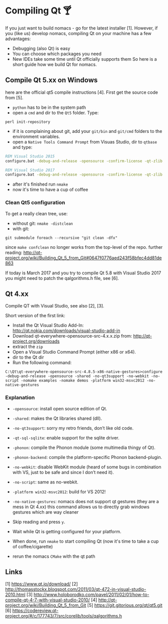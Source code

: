 # Compiling Qt 🍸
If you just want to build nomacs - go for the latest installer [1]. However, if
you (like us) develop nomacs, compiling Qt on your machine has a few
advantages:
- Debugging (also Qt) is easy
- You can choose which packages you need
- New IDEs take some time until Qt officially supports them
So here is a short guide how we build Qt for nomacs.

## Compile Qt 5.xx on Windows
here are the official qt5 compile instructions [4]. First get the source code from [5].

- ``python`` has to be in the system path
- open a ``cmd`` and dir to the ``Qt5`` folder. Type:
````
perl init-repository
````
- if it is complaining about git, add your ``git/bin`` and ``git/cmd`` folders to the environment variables.
- open a `Native Tools Command Prompt` from Visuas Studio, dir to `qtbase` and type:
```bat
REM Visual Studio 2015
configure.bat -debug-and-release -opensource -confirm-license -qt-zlib -qt-pcre -qt-freetype -opengl dynamic -qt-sql-sqlite -no-dbus -strip -plugin-sql-sqlite -make libs -nomake tools -nomake examples -nomake tests -platform win32-msvc2015
```
```bat
REM Visual Studio 2017
configure.bat -debug-and-release -opensource -confirm-license -qt-zlib -qt-pcre -qt-freetype -opengl dynamic -no-dbus -strip -plugin-sql-sqlite -make libs -nomake tools -nomake examples -nomake tests -platform win32-msvc2017
```


- after it's finished run ``nmake``
- now it's time to have a cup of coffee

### Clean Qt5 configuration
To get a really clean tree, use:

- without git: ``nmake -distclean``
- with git:
````
git submodule foreach --recursive "git clean -dfx"
````
since ``make confclean`` no longer works from the top-level of the repo.
further reading: http://qt-project.org/wiki/Building_Qt_5_from_Git#0647f0776aed243f58bfec4dd81de863

If today is March 2017 and you try to compile Qt 5.8 with Visual Studio 2017
you might need to patch the qalgorithms.h file, see [6].

## Qt 4.xx
Compile QT with Visual Studio, see also [2], [3].

Short version of the first link:
- Install the Qt Visual Studio Add-In: http://qt.nokia.com/downloads/visual-studio-add-in
- Download qt-everywhere-opensource-src-4.x.x.zip from: http://qt-project.org/downloads
- extract the `zip`
- Open a Visual Studio Command Prompt (either x86 or x64).
- dir to the Qt dir
- Run the following command:
````
C:\Qt\qt-everywhere-opensource-src-4.8.5-x86-native-gestures>configure -debug-and-release -opensource -shared -no-qt3support -no-webkit -no-script -nomake examples -nomake demos -platform win32-msvc2012 -no-native-gestures
````

### Explanation
- ``-opensource``: install open source edition of Qt.
- ``-shared``: makes the Qt libraries shared (dll).
- ``-no-qt3support``: sorry my retro friends, don’t like old code.
- ``-qt-sql-sqlite``: enable support for the sqlite driver.
- ``-phonon``: compile the Phonon module (some multimedia thingy of Qt).
- ``-phonon-backend``: compile the platform-specific Phonon backend-plugin.
- ``-no-webkit``: disable WebKit module (heard of some bugs in combination with VS, just to be safe and since I don’t need it).
- ``-no-script``: same as no-webkit.
- ``-platform win32-msvc2012``: build for VS 2012!
- ``-no-native-gestures``: nomacs does not support qt gestures (they are a mess in Qt 4.xx) this command allows us to directly grab windows gestures which are way cleaner


- Skip reading and press ``y``.
- Wait while Qt is getting configured for your platform.
- When done, run ``nmake`` to start compiling Qt (now it's time to take a cup of coffee/cigarette)
- rerun the nomacs ``CMake`` with the qt path

## Links
[1] https://www.qt.io/download/
[2] http://thomasstockx.blogspot.com/2011/03/qt-472-in-visual-studio-2010.html
[3] http://www.holoborodko.com/pavel/2011/02/01/how-to-compile-qt-4-7-with-visual-studio-2010/
[4] http://qt-project.org/wiki/Building_Qt_5_from_Git
[5] https://git.gitorious.org/qt/qt5.git
[6] https://codereview.qt-project.org/#/c/177743/7/src/corelib/tools/qalgorithms.h

